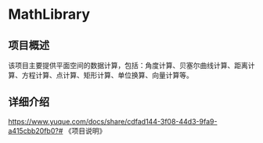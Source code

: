 # MathLibrary

## 项目概述

该项目主要提供平面空间的数据计算，包括：角度计算、贝塞尔曲线计算、距离计算、方程计算、点计算、矩形计算、单位换算、向量计算等。

## 详细介绍

https://www.yuque.com/docs/share/cdfad144-3f08-44d3-9fa9-a415cbb20fb0?# 《项目说明》
